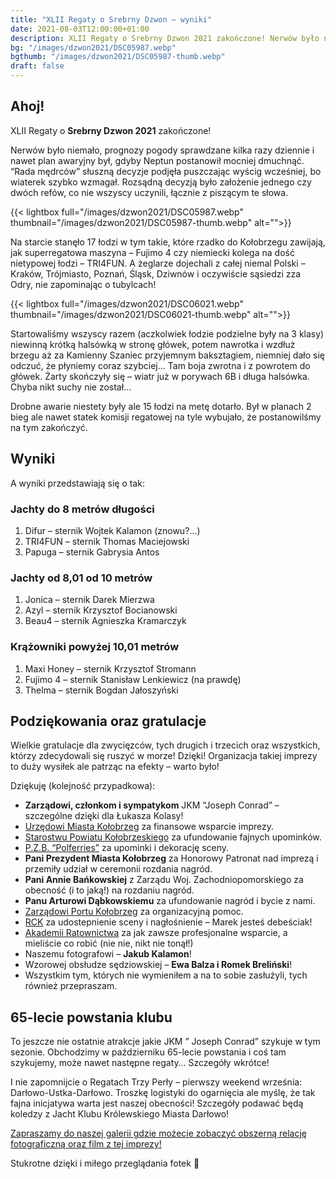 ```yaml
---
title: "XLII Regaty o Srebrny Dzwon – wyniki"
date: 2021-08-03T12:00:00+01:00
description: XLII Regaty o Srebrny Dzwon 2021 zakończone! Nerwów było niemało. Na starcie stanęło 17 łodzi. Wyniki, podziękowania i gratulacje.
bg: "/images/dzwon2021/DSC05987.webp"
bgthumb: "/images/dzwon2021/DSC05987-thumb.webp"
draft: false
---
```


## Ahoj!
XLII Regaty o **Srebrny Dzwon 2021** zakończone!

Nerwów było niemało, prognozy pogody sprawdzane kilka razy dziennie i nawet plan awaryjny był, gdyby Neptun postanowił mocniej dmuchnąć. “Rada mędrców” słuszną decyzje podjęła puszczając wyścig wcześniej, bo wiaterek szybko wzmagał. Rozsądną decyzją było założenie jednego czy dwóch refów, co nie wszyscy uczynili, łącznie z piszącym te słowa.

{{< lightbox full="/images/dzwon2021/DSC05987.webp" thumbnail="/images/dzwon2021/DSC05987-thumb.webp" alt="">}}

Na starcie stanęło 17 łodzi w tym takie, które rzadko do Kołobrzegu zawijają, jak superregatowa maszyna – Fujimo 4 czy niemiecki kolega na dość nietypowej łodzi – TRI4FUN. A żeglarze dojechali z całej niemal Polski – Kraków, Trójmiasto, Poznań, Śląsk, Dziwnów i oczywiście sąsiedzi zza Odry, nie zapominając o tubylcach!

{{< lightbox full="/images/dzwon2021/DSC06021.webp" thumbnail="/images/dzwon2021/DSC06021-thumb.webp" alt="">}}

Startowaliśmy wszyscy razem (aczkolwiek łodzie podzielne były na 3 klasy) niewinną krótką halsówką w stronę główek, potem nawrotka i wzdłuż brzegu aż za Kamienny Szaniec przyjemnym baksztagiem, niemniej dało się odczuć, że płyniemy coraz szybciej… Tam boja zwrotna i z powrotem do główek. Żarty skończyły się – wiatr już w porywach 6B i długa halsówka. Chyba nikt suchy nie został…

Drobne awarie niestety były ale 15 łodzi na metę dotarło. Był w planach 2 bieg ale nawet statek komisji regatowej na tyle wybujało, że postanowilśmy na tym zakończyć.

## Wyniki
A wyniki przedstawiają się o tak:

### Jachty do 8 metrów długości
1. Difur – sternik Wojtek Kalamon (znowu?…)
1. TRI4FUN – sternik Thomas Maciejowski
1. Papuga – sternik Gabrysia Antos
### Jachty od 8,01 od 10 metrów
1. Jonica – sternik Darek Mierzwa
1. Azyl – sternik Krzysztof Bocianowski
1. Beau4 – sternik Agnieszka Kramarczyk
### Krążowniki powyżej 10,01 metrów
1. Maxi Honey – sternik Krzysztof Stromann
1. Fujimo 4 – sternik Stanisław Lenkiewicz (na prawdę)
1. Thelma – sternik Bogdan Jałoszyński

## Podziękowania oraz gratulacje
Wielkie gratulacje dla zwycięzców, tych drugich i trzecich oraz wszystkich, którzy zdecydowali się ruszyć w morze! Dzięki! Organizacja takiej imprezy to duży wysiłek ale patrząc na efekty – warto było!

Dziękuję (kolejność przypadkowa):
- **Zarządowi, członkom i sympatykom** JKM “Joseph Conrad” – szczególne dzięki dla Łukasza Kolasy!
- [Urzędowi Miasta Kołobrzeg](https://i-kolobrzeg.pl/) za finansowe wsparcie imprezy.
- [Starostwu Powiatu Kołobrzeskiego](https://www.powiat.kolobrzeg.pl/) za ufundowanie fajnych upominków.
- [P.Z.B. “Polferries”](https://polferries.pl/) za upominki i dekorację sceny.
- **Pani Prezydent Miasta Kołobrzeg** za Honorowy Patronat nad imprezą i przemiły udział w ceremonii rozdania nagród.
- **Pani Annie Bańkowskiej** z Zarządu Woj. Zachodniopomorskiego za obecność (i to jaką!) na rozdaniu nagród.
- **Panu Arturowi Dąbkowskiemu** za ufundowanie nagród i bycie z nami.
- [Zarządowi Portu Kołobrzeg](https://zpmkolobrzeg.pl/) za organizacyjną pomoc.
- [RCK](http://rck.kolobrzeg.eu/) za udostepnienie sceny i nagłośnienie – Marek jesteś debeściak!
- [Akademii Ratownictwa](https://akademiaratownictwa.com.pl/) za jak zawsze profesjonalne wsparcie, a mieliście co robić (nie nie, nikt nie tonął!)
- Naszemu fotografowi – **Jakub Kalamon**!
- Wzorowej obsłudze sędziowskiej – **Ewa Balza i Romek Breliński**!
- Wszystkim tym, których nie wymieniłem a na to sobie zasłużyli, tych również przepraszam.

## 65-lecie powstania klubu
To jeszcze nie ostatnie atrakcje jakie JKM ” Joseph Conrad” szykuje w tym sezonie. Obchodzimy w październiku 65-lecie powstania i coś tam szykujemy, może nawet następne regaty… Szczegóły wkrótce!

I nie zapomnijcie o Regatach Trzy Perły – pierwszy weekend września: Darłowo-Ustka-Darłowo. Troszkę logistyki do ogarnięcia ale myślę, że tak fajna inicjatywa warta jest naszej obecności! Szczegóły podawać będą koledzy z Jacht Klubu Królewskiego Miasta Darłowo!

[Zapraszamy do naszej galerii gdzie możecie zobaczyć obszerną relację fotograficzną oraz film z tej imprezy!](https://klubmorski.pl/galerie/srebrny-dzwon-2021/)

Stukrotne dzięki i miłego przeglądania fotek 🙂